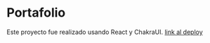 # Portafolio

Este proyecto fue realizado usando React y ChakraUI.
[link al deploy](https://portfolio-kappa-opal.vercel.app/)
